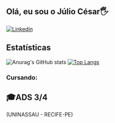 

## Olá, eu sou o Júlio César🖐️


[![Linkedin](https://img.shields.io/badge/LinkedIn-0077B5?style=for-the-badge&logo=linkedin&logoColor=white)](https://www.linkedin.com/in/juliocesar-br/)

## Estatísticas 

![Anurag's GitHub stats](https://github-readme-stats.vercel.app/api?username=jwlioCesar&show_icons=true&theme=white)
[![Top Langs](https://github-readme-stats.vercel.app/api/top-langs/?username=jwlioCesar&layout=compact)](https://github.com/ArthurSous4/github-readme-stats)
 
### Cursando:
 
## 🎓ADS 3/4
   (UNINASSAU - RECIFE-PE)
